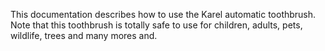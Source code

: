 This documentation describes how to use the Karel automatic toothbrush.
Note that this toothbrush is totally safe to use for children, 
adults, pets, wildlife, trees and many mores and.